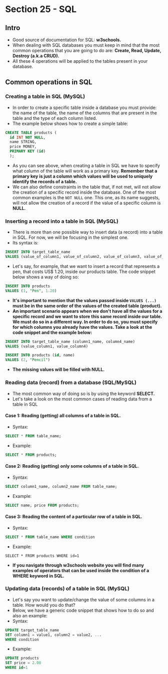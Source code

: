 # Section 25 - SQL

## Intro
* Good source of documentation for SQL: __w3schools.__
* When dealing with SQL databases you must keep in mind that the most common operations that you are going to do are: __Create, Read, Update, Destroy (a.k.a CRUD).__
* All these 4 operations will be applied to the tables present in your database.

## Common operations in SQL
### Creating a table in SQL (MySQL)
* In order to create a specific table inside a database you must provide: the name of the table, the name of the columns that are present in the table and the type of each column listed.
* The example below shows how to create a simple table:
```SQL
CREATE TABLE products (
  id INT NOT NULL, 
  name STRING, 
  price MONEY,
  PRIMARY KEY (id)
  );
```
* As you can see above, when creating a table in SQL we have to specify what column of the table will work as a primary key. __Remember that a primary key is just a column which values will be used to uniquely identify the records of a table.__
* We can also define constraints in the table that, if not met, will not allow the creation of a specific record inside the database. One of the most common examples is the ```NOT NULL``` one. This one, as its name suggests, will not allow the creation of a record if the value of a specific column is __NULL.__

### Inserting a record into a table in SQL (MySQL)
* There is more than one possible way to insert data (a record) into a table in SQL. For now, we will be focusing in the simplest one.
* Its syntax is:
```SQL
INSERT INTO target_table_name
VALUES (value_of_column1, value_of_column2, value_of_column3, value_of_column4, ...)
```
* Let's say, for example, that we want to insert a record that represents a pen, that costs US$ 1.20, inside our products table. The code snippet below shows a way of doing so:
```SQL
INSERT INTO products
VALUES (1, "Pen", 1.20)
```
* __It's important to mention that the values passed inside ```VALUES (...)``` must be in the same order of the values of the created table (product).__
* __An important scenario appears when we don't have all the values for a specific record and we want to store this same record inside our table. We must do so in a different way. In order to do so, you must specify for which columns you already have the values. Take a look at the code snippet and the example below:__
```SQL
INSERT INTO target_table_name (column1_name, column4_name)
VALUES (value_column1, value_column4)
```
```SQL
INSERT INTO products (id, name)
VALUES (2, "Pencil")
```
* __The missing values will be filled with NULL.__

### Reading data (record) from a database (SQL/MySQL)
* The most common way of doing so is by using the keyword __SELECT.__
* Let's take a look on the most common cases of reading data from a table in SQL
#### Case 1: Reading (getting) all columns of a table in SQL.
* Syntax:
```SQL
SELECT * FROM table_name;
```
* Example:
```SQL
SELECT * FROM products;
```
#### Case 2: Reading (getting) only some columns of a table in SQL.
* Syntax:
```SQL
SELECT column1_name, column2_name FROM table_name;
```
* Example:
```SQL
SELECT name, price FROM products;
```
#### Case 3: Reading the content of a particular row of a table in SQL.
* Syntax:
```SQL
SELECT * FROM table_name WHERE condition
```
* Example:
```
SELECT * FROM products WHERE id=1
```
* __If you navigate through w3schools website you will find many examples of operators that can be used inside the condition of a WHERE keyword in SQL.__

### Updating data (records) of a table in SQL (MySQL)
* Let's say you want to update/change the value of some columns in a table. How would you do that?
* Below, we have a generic code snippet that shows how to do so and also an example:
* Syntax:
```SQL
UPDATE target_table_name
SET column1 = value1, column2 = value2, ...
WHERE condition
```
* Example:
```SQL
UPDATE products
SET price = 2.00
WHERE id=1
```
